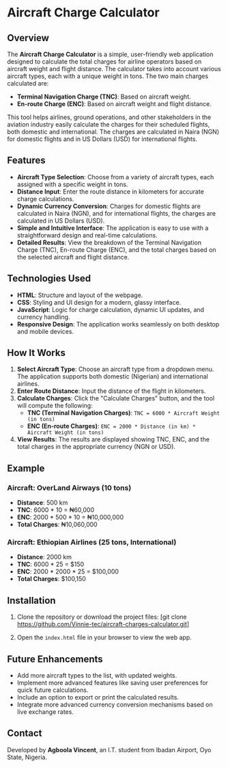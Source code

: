 # Aircraft Charge Calculator

## Overview

The **Aircraft Charge Calculator** is a simple, user-friendly web application designed to calculate the total charges for airline operators based on aircraft weight and flight distance. The calculator takes into account various aircraft types, each with a unique weight in tons. The two main charges calculated are:

- **Terminal Navigation Charge (TNC)**: Based on aircraft weight.
- **En-route Charge (ENC)**: Based on aircraft weight and flight distance.

This tool helps airlines, ground operations, and other stakeholders in the aviation industry easily calculate the charges for their scheduled flights, both domestic and international. The charges are calculated in Naira (NGN) for domestic flights and in US Dollars (USD) for international flights.

## Features

- **Aircraft Type Selection**: Choose from a variety of aircraft types, each assigned with a specific weight in tons.
- **Distance Input**: Enter the route distance in kilometers for accurate charge calculations.
- **Dynamic Currency Conversion**: Charges for domestic flights are calculated in Naira (NGN), and for international flights, the charges are calculated in US Dollars (USD).
- **Simple and Intuitive Interface**: The application is easy to use with a straightforward design and real-time calculations.
- **Detailed Results**: View the breakdown of the Terminal Navigation Charge (TNC), En-route Charge (ENC), and the total charges based on the selected aircraft and flight distance.

## Technologies Used

- **HTML**: Structure and layout of the webpage.
- **CSS**: Styling and UI design for a modern, glassy interface.
- **JavaScript**: Logic for charge calculation, dynamic UI updates, and currency handling.
- **Responsive Design**: The application works seamlessly on both desktop and mobile devices.

## How It Works

1. **Select Aircraft Type**: Choose an aircraft type from a dropdown menu. The application supports both domestic (Nigerian) and international airlines.
2. **Enter Route Distance**: Input the distance of the flight in kilometers.
3. **Calculate Charges**: Click the "Calculate Charges" button, and the tool will compute the following:
    - **TNC (Terminal Navigation Charges)**: `TNC = 6000 * Aircraft Weight (in tons)`
    - **ENC (En-route Charges)**: `ENC = 2000 * Distance (in km) * Aircraft Weight (in tons)`
4. **View Results**: The results are displayed showing TNC, ENC, and the total charges in the appropriate currency (NGN or USD).

## Example

### Aircraft: OverLand Airways (10 tons)
- **Distance**: 500 km
- **TNC**: 6000 * 10 = ₦60,000
- **ENC**: 2000 * 500 * 10 = ₦10,000,000
- **Total Charges**: ₦10,060,000

### Aircraft: Ethiopian Airlines (25 tons, International)
- **Distance**: 2000 km
- **TNC**: 6000 * 25 = $150
- **ENC**: 2000 * 2000 * 25 = $100,000
- **Total Charges**: $100,150

## Installation

1. Clone the repository or download the project files:
[git clone https://github.com/Vinnie-tec/aircraft-charges-calculator.git]

2. Open the `index.html` file in your browser to view the web app.

## Future Enhancements

- Add more aircraft types to the list, with updated weights.
- Implement more advanced features like saving user preferences for quick future calculations.
- Include an option to export or print the calculated results.
- Integrate more advanced currency conversion mechanisms based on live exchange rates.


## Contact

Developed by **Agboola Vincent**, an I.T. student from Ibadan Airport, Oyo State, Nigeria.

